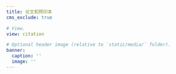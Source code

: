 ```yaml
---
title: 论文和预印本
cms_exclude: true

# View.
view: citation

# Optional header image (relative to `static/media/` folder).
banner:
  caption: ''
  image: ''
---
```

